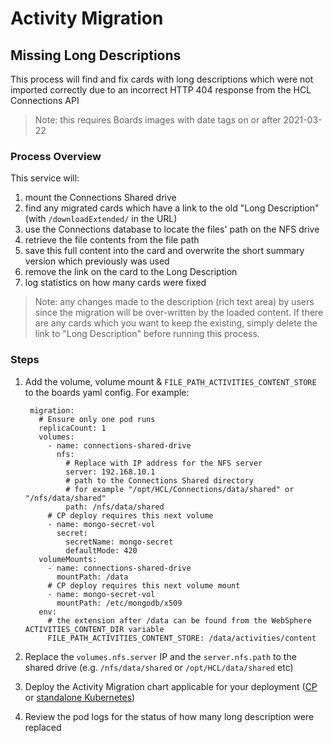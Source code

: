 # Activity Migration

## Missing Long Descriptions

This process will find and fix cards with long descriptions which were not imported correctly due to an incorrect HTTP 404 response from the HCL Connections API
> Note: this requires Boards images with date tags on or after 2021-03-22

### Process Overview

This service will:

1. mount the Connections Shared drive
1. find any migrated cards which have a link to the old "Long Description" (with `/downloadExtended/` in the URL)
1. use the Connections database to locate the files' path on the NFS drive
1. retrieve the file contents from the file path
1. save this full content into the card and overwrite the short summary version which previously was used
1. remove the link on the card to the Long Description
1. log statistics on how many cards were fixed

> Note: any changes made to the description (rich text area) by users since the migration will be over-written by the loaded content. If there are any cards which you want to keep the existing, simply delete the link to "Long Description" before running this process.

### Steps

1. Add the volume, volume mount & `FILE_PATH_ACTIVITIES_CONTENT_STORE` to the boards yaml config. For example:

        migration:
          # Ensure only one pod runs
          replicaCount: 1
          volumes:
            - name: connections-shared-drive
              nfs: 
                # Replace with IP address for the NFS server
                server: 192.168.10.1
                # path to the Connections Shared directory
                # for example "/opt/HCL/Connections/data/shared" or "/nfs/data/shared"
                path: /nfs/data/shared
            # CP deploy requires this next volume
            - name: mongo-secret-vol
              secret:
                secretName: mongo-secret
                defaultMode: 420
          volumeMounts:
            - name: connections-shared-drive
              mountPath: /data
            # CP deploy requires this next volume mount
            - name: mongo-secret-vol
              mountPath: /etc/mongodb/x509
          env:
            # the extension after /data can be found from the WebSphere ACTIVITIES_CONTENT_DIR variable
            FILE_PATH_ACTIVITIES_CONTENT_STORE: /data/activities/content

1. Replace the `volumes.nfs.server` IP and the `server.nfs.path` to the shared drive (e.g. `/nfs/data/shared` or `/opt/HCL/data/shared` etc)
1. Deploy the Activity Migration chart applicable for your deployment ([CP](/boards/cp/migration/) or [standalone Kubernetes](/boards/connections/migration/))
1. Review the pod logs for the status of how many long description were replaced
